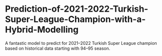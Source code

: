 # Prediction-of-2021-2022-Turkish-Super-League-Champion-with-a-Hybrid-Modelling
A fantastic model to predict for 2021–2022 Turkish Super League champion based on historical data starting with 94–95 season.
